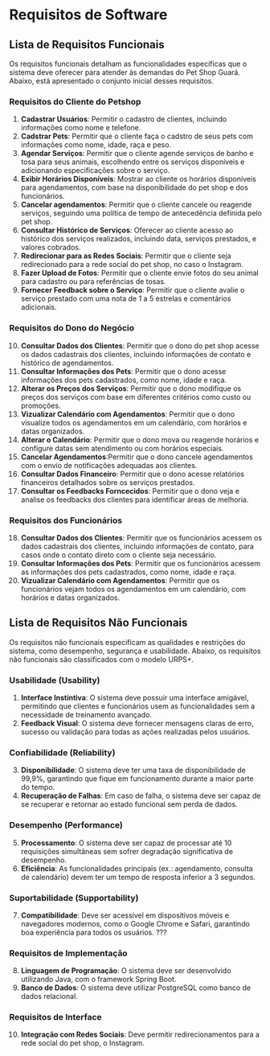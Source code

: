 # Requisitos de Software

## **Lista de Requisitos Funcionais**

Os requisitos funcionais detalham as funcionalidades específicas que o sistema deve oferecer para atender às demandas do Pet Shop Guará. Abaixo, está apresentado o conjunto inicial desses requisitos.

### Requisitos do Cliente do Petshop
1. **Cadastrar Usuários**: Permitir o cadastro de clientes, incluindo informações como nome e telefone.
2. **Cadstrar Pets**: Permitir que o cliente faça o cadstro de seus pets com informações como nome, idade, raça e peso.
3. **Agendar Serviços**: Permitir que o cliente agende serviços de banho e tosa para seus animais, escolhendo entre os serviços disponíveis e adicionando especificações sobre o serviço.
4. **Exibir Horários Disponíveis**: Mostrar ao cliente os horários disponíveis para agendamentos, com base na disponibilidade do pet shop e dos funcionários.
5. **Cancelar agendamentos**: Permitir que o cliente cancele ou reagende serviços, seguindo uma política de tempo de antecedência definida pelo pet shop.
6. **Consultar Histórico de Serviços**: Oferecer ao cliente acesso ao histórico dos serviços realizados, incluindo data, serviços prestados, e valores cobrados.
7. **Redirecionar para as Redes Sociais**: Permitir que o cliente seja redirecionado para a rede social do pet shop, no caso o Instagram.
8. **Fazer Upload de Fotos**: Permitir que o cliente envie fotos do seu animal para cadastro ou para referências de tosas.
9. **Fornecer Feedback sobre o Serviço**: Permitir que o cliente avalie o serviço prestado com uma nota de 1 a 5 estrelas e comentários adicionais.

### Requisitos do Dono do Negócio
10. **Consultar Dados dos Clientes**: Permitir que o dono do pet shop acesse os dados cadastrais dos clientes, incluindo informações de contato e histórico de agendamentos.
11. **Consultar Informações dos Pets**: Permitir que o dono acesse informações dos pets cadastrados, como nome, idade e raça.
12. **Alterar os Preços dos Serviços**: Permitir que o dono modifique os preços dos serviços com base em diferentes critérios como custo ou promoções.
13. **Vizualizar Calendário com Agendamentos**: Permitir que o dono visualize todos os agendamentos em um calendário, com horários e datas organizados.
14. **Alterar o Calendário**: Permitir que o dono mova ou reagende horários e configure datas sem atendimento ou com horários especiais.
15. **Cancelar Agendamentos**:Permitir que o dono cancele agendamentos com o envio de notificações adequadas aos clientes.
16. **Consultar Dados Financeiro**: Permitir que o dono acesse relatórios financeiros detalhados sobre os serviços prestados.
17. **Consultar os Feedbacks Forncecidos**: Permitir que o dono veja e analise os feedbacks dos clientes para identificar áreas de melhoria.

### Requisitos dos Funcionários
18. **Consultar Dados dos Clientes**: Permitir que os funcionários acessem os dados cadastrais dos clientes, incluindo informações de contato, para casos onde o contato direto com o cliente seja necessário.
19. **Consultar Informações dos Pets**: Permitir que os funcionários acessem as informações dos pets cadastrados, como nome, idade e raça.
20. **Vizualizar Calendário com Agendamentos**: Permitir que os funcionários vejam todos os agendamentos em um calendário, com horários e datas organizados.

## **Lista de Requisitos Não Funcionais**

Os requisitos não funcionais especificam as qualidades e restrições do sistema, como desempenho, segurança e usabilidade. Abaixo, os requisitos não funcionais são classificados com o modelo URPS+.

### **Usabilidade (Usability)**
1. **Interface Instintiva**: O sistema deve possuir uma interface amigável, permitindo que clientes e funcionários usem as funcionalidades sem a necessidade de treinamento avançado.
2. **Feedback Visual**: O sistema deve fornecer mensagens claras de erro, sucesso ou validação para todas as ações realizadas pelos usuários.

### **Confiabilidade (Reliability)**
3. **Disponibilidade**: O sistema deve ter uma taxa de disponibilidade de 99,9%, garantindo que fique em funcionamento durante a maior parte do tempo.
4. **Recuperação de Falhas**: Em caso de falha, o sistema deve ser capaz de se recuperar e retornar ao estado funcional sem perda de dados.

### **Desempenho (Performance)**
5. **Processamento**: O sistema deve ser capaz de processar até 10 requisições simultâneas sem sofrer degradação significativa de desempenho.
6. **Eficiência**: As funcionalidades principais (ex.: agendamento, consulta de calendário) devem ter um tempo de resposta inferior a 3 segundos.

### **Suportabilidade (Supportability)**
7. **Compatibilidade**: Deve ser acessível em dispositivos móveis e navegadores modernos, como o Google Chrome e Safari, garantindo boa experiência para todos os usuários. ???

### **Requisitos de Implementação**
8. **Linguagem de Programação**: O sistema deve ser desenvolvido utilizando Java, com o framework Spring Boot. 
9. **Banco de Dados**: O sistema deve utilizar PostgreSQL como banco de dados relacional.

### **Requisitos de Interface**
10. **Integração com Redes Sociais**: Deve permitir redirecionamentos para a rede social do pet shop, o Instagram.